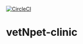 [![CircleCI](https://dl.circleci.com/status-badge/img/gh/shakir-fjd/vetNpet-clinic/tree/main.svg?style=svg)](https://dl.circleci.com/status-badge/redirect/gh/shakir-fjd/vetNpet-clinic/tree/main)

# vetNpet-clinic
